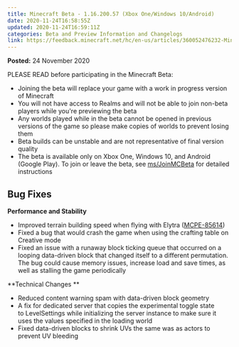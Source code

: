 ```yaml
---
title: Minecraft Beta - 1.16.200.57 (Xbox One/Windows 10/Android)
date: 2020-11-24T16:58:55Z
updated: 2020-11-24T16:59:11Z
categories: Beta and Preview Information and Changelogs
link: https://feedback.minecraft.net/hc/en-us/articles/360052476232-Minecraft-Beta-1-16-200-57-Xbox-One-Windows-10-Android-
---
```


**Posted:** 24 November 2020

PLEASE READ before participating in the Minecraft Beta:

-   Joining the beta will replace your game with a work in progress version of Minecraft
-   You will not have access to Realms and will not be able to join non-beta players while you\'re previewing the beta
-   Any worlds played while in the beta cannot be opened in previous versions of the game so please make copies of worlds to prevent losing them
-   Beta builds can be unstable and are not representative of final version quality
-   The beta is available only on Xbox One, Windows 10, and Android (Google Play). To join or leave the beta, see [ms/JoinMCBeta](https://aka.ms/JoinMCBeta) for detailed instructions

## Bug Fixes

**Performance and Stability** 

-   Improved terrain building speed when flying with Elytra ([MCPE-85614](https://bugs.mojang.com/browse/MCPE-85614))  
-   Fixed a bug that would crash the game when using the crafting table on Creative mode  
-   Fixed an issue with a runaway block ticking queue that occurred on a looping data-driven block that changed itself to a different permutation. The bug could cause memory issues, increase load and save times, as well as stalling the game periodically 

**Technical Changes ** 

-   Reduced content warning spam with data-driven block geometry  
-   A fix for dedicated server that copies the experimental toggle state to LevelSettings while initializing the server instance to make sure it uses the values specified in the loading world 
-   Fixed data-driven blocks to shrink UVs the same was as actors to prevent UV bleeding

